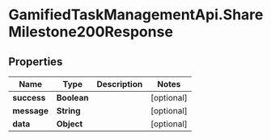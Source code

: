 # GamifiedTaskManagementApi.ShareMilestone200Response

## Properties

Name | Type | Description | Notes
------------ | ------------- | ------------- | -------------
**success** | **Boolean** |  | [optional] 
**message** | **String** |  | [optional] 
**data** | **Object** |  | [optional] 


